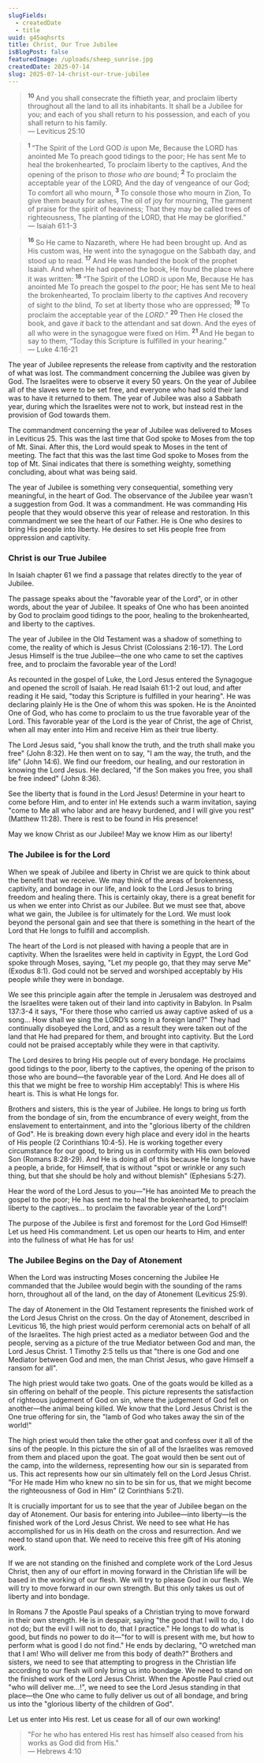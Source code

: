 ```yaml
---
slugFields:
  - createdDate
  - title
uuid: g45aqhsrts
title: Christ, Our True Jubilee
isBlogPost: false
featuredImage: /uploads/sheep_sunrise.jpg
createdDate: 2025-07-14
slug: 2025-07-14-christ-our-true-jubilee
---
```


> <sup> **10** </sup>And you shall consecrate the fiftieth year, and proclaim liberty throughout all the land to all its inhabitants. It shall be a Jubilee for you; and each of you shall return to his possession, and each of you shall return to his family.\
> — Leviticus 25:10

> <sup> **1** </sup>“The Spirit of the Lord GOD <i>is</i> upon Me, Because the LORD has anointed Me To preach good tidings to the poor; He has sent Me to heal the brokenhearted, To proclaim liberty to the captives, And the opening of the prison to <i>those</i> <i>who</i> <i>are</i> bound;
> <sup> **2** </sup>To proclaim the acceptable year of the LORD, And the day of vengeance of our God;  To comfort all who mourn,
> <sup> **3** </sup>To console those who mourn in Zion,  To give them beauty for ashes, The oil of joy for mourning, The garment of praise for the spirit of heaviness; That they may be called trees of righteousness,  The planting of the LORD, that He may be glorified.”\
> — Isaiah 61:1-3

> <sup> **16** </sup>So He came to Nazareth, where He had been brought up. And as His custom was, He went into the synagogue on the Sabbath day, and stood up to read.
> <sup> **17** </sup>And He was handed the book of the prophet Isaiah. And when He had opened the book, He found the place where it was written:
> <sup> **18** </sup>“The  Spirit of the LORD <i>is</i> upon Me, Because He has anointed Me To preach the gospel to <i>the</i> poor; He has sent Me to heal the brokenhearted, To proclaim liberty to <i>the</i> captives And recovery of sight to <i>the</i> blind, <i>To</i> set at liberty those who are oppressed;
> <sup> **19** </sup>To proclaim the acceptable year of the <i>LORD</i>.”
> <sup> **20** </sup>Then He closed the book, and gave <i>it</i> back to the attendant and sat down. And the eyes of all who were in the synagogue were fixed on Him.
> <sup> **21** </sup>And He began to say to them, “Today this Scripture is  fulfilled in your hearing.”\
> — Luke 4:16-21

The year of Jubilee represents the release from captivity and the restoration of what was lost. The commandment concerning the Jubilee was given by God. The Israelites were to observe it every 50 years. On the year of Jubilee all of the slaves were to be set free, and everyone who had sold their land was to have it returned to them. The year of Jubilee was also a Sabbath year, during which the Israelites were not to work, but instead rest in the provision of God towards them.

The commandment concerning the year of Jubilee was delivered to Moses in Leviticus 25. This was the last time that God spoke to Moses from the top of Mt. Sinai. After this, the Lord would speak to Moses in the tent of meeting. The fact that this was the last time God spoke to Moses from the top of Mt. Sinai indicates that there is something weighty, something concluding, about what was being said.

The year of Jubilee is something very consequential, something very meaningful, in the heart of God. The observance of the Jubilee year wasn't a suggestion from God. It was a commandment. He was commanding His people that they would observe this year of release and restoration. In this commandment we see the heart of our Father. He is One who desires to bring His people into liberty. He desires to set His people free from oppression and captivity.

### Christ is our True Jubilee

In Isaiah chapter 61 we find a passage that relates directly to the year of Jubilee.

The passage speaks about the "favorable year of the Lord", or in other words, about the year of Jubilee. It speaks of One who has been anointed by God to proclaim good tidings to the poor, healing to the brokenhearted, and liberty to the captives.

The year of Jubilee in the Old Testament was a shadow of something to come, the reality of which is Jesus Christ (Colossians 2:16-17). The Lord Jesus Himself is the true Jubilee—the one who came to set the captives free, and to proclaim the favorable year of the Lord!

As recounted in the gospel of Luke, the Lord Jesus entered the Synagogue and opened the scroll of Isaiah. He read Isaiah 61:1-2 out loud, and after reading it He said, "today this Scripture is fulfilled in your hearing". He was declaring plainly He is the One of whom this was spoken. He is the Anointed One of God, who has come to proclaim to us the true favorable year of the Lord. This favorable year of the Lord is the year of Christ, the age of Christ, when all may enter into Him and receive Him as their true liberty.

The Lord Jesus said, "you shall know the truth, and the truth shall make you free" (John 8:32). He then went on to say, "I am the way, the truth, and the life" (John 14:6). We find our freedom, our healing, and our restoration in knowing the Lord Jesus. He declared, "if the Son makes you free, you shall be free indeed" (John 8:36).

See the liberty that is found in the Lord Jesus! Determine in your heart to come before Him, and to enter in! He extends such a warm invitation, saying "come to Me all who labor and are heavy burdened, and I will give you rest" (Matthew 11:28). There is rest to be found in His presence!

May we know Christ as our Jubilee! May we know Him as our liberty!

### The Jubilee is for the Lord

When we speak of Jubilee and liberty in Christ we are quick to think about the benefit that we receive. We may think of the areas of brokenness, captivity, and bondage in our life, and look to the Lord Jesus to bring freedom and healing there. This is certainly okay, there is a great benefit for us when we enter into Christ as our Jubilee. But we must see that, above what we gain, the Jubilee is for ultimately for the Lord. We must look beyond the personal gain and see that there is something in the heart of the Lord that He longs to fulfill and accomplish.

The heart of the Lord is not pleased with having a people that are in captivity. When the Israelites were held in captivity in Egypt, the Lord God spoke through Moses, saying, "Let my people go, that they may serve Me" (Exodus 8:1). God could not be served and worshiped acceptably by His people while they were in bondage.

We see this principle again after the temple in Jerusalem was destroyed and the Israelites were taken out of their land into captivity in Babylon. In Psalm 137:3-4 it says, "For there those who carried us away captive asked of us a song... How shall we sing the LORD’s song In a foreign land?" They had continually disobeyed the Lord, and as a result they were taken out of the land that He had prepared for them, and brought into captivity. But the Lord could not be praised acceptably while they were in that captivity.

The Lord desires to bring His people out of every bondage. He proclaims good tidings to the poor, liberty to the captives, the opening of the prison to those who are bound—the favorable year of the Lord. And He does all of this that we might be free to worship Him acceptably! This is where His heart is. This is what He longs for.

Brothers and sisters, this is the year of Jubilee. He longs to bring us forth from the bondage of sin, from the encumbrance of every weight, from the enslavement to entertainment, and into the "glorious liberty of the children of God". He is breaking down every high place and every idol in the hearts of His people (2 Corinthians 10:4-5). He is working together every circumstance for our good, to bring us in conformity with His own beloved Son (Romans 8:28-29). And He is doing all of this because He longs to have a people, a bride, for Himself, that is without "spot or wrinkle or any such thing, but that she should be holy and without blemish" (Ephesians 5:27).

Hear the word of the Lord Jesus to you—"He has anointed Me to preach the gospel to the poor; He has sent me to heal the brokenhearted, to proclaim liberty to the captives... to proclaim the favorable year of the Lord"!

The purpose of the Jubilee is first and foremost for the Lord God Himself! Let us heed His commandment. Let us open our hearts to Him, and enter into the fullness of what He has for us!

### The Jubilee Begins on the Day of Atonement

When the Lord was instructing Moses concerning the Jubilee He commanded that the Jubilee would begin with the sounding of the rams horn, throughout all of the land, on the day of Atonement (Leviticus 25:9).

The day of Atonement in the Old Testament represents the finished work of the Lord Jesus Christ on the cross. On the day of Atonement, described in Leviticus 16, the high priest would perform ceremonial acts on behalf of all of the Israelites. The high priest acted as a mediator between God and the people, serving as a picture of the true Mediator between God and man, the Lord Jesus Christ. 1 Timothy 2:5 tells us that "there is one God and one Mediator between God and men, the man Christ Jesus, who gave Himself a ransom for all".

The high priest would take two goats. One of the goats would be killed as a sin offering on behalf of the people. This picture represents the satisfaction of righteous judgement of God on sin, where the judgement of God fell on another—the animal being killed. We know that the Lord Jesus Christ is the One true offering for sin, the "lamb of God who takes away the sin of the world!"

The high priest would then take the other goat and confess over it all of the sins of the people. In this picture the sin of all of the Israelites was removed from them and placed upon the goat. The goat would then be sent out of the camp, into the wilderness, representing how our sin is separated from us. This act represents how our sin ultimately fell on the Lord Jesus Christ. "For He made Him who knew no sin to be sin for us, that we might become the righteousness of God in Him" (2 Corinthians 5:21).

It is crucially important for us to see that the year of Jubilee began on the day of Atonement. Our basis for entering into Jubilee—into liberty—is the finished work of the Lord Jesus Christ. We need to see what He has accomplished for us in His death on the cross and resurrection. And we need to stand upon that. We need to receive this free gift of His atoning work.

If we are not standing on the finished and complete work of the Lord Jesus Christ, then any of our effort in moving forward in the Christian life will be based in the working of our flesh. We will try to please God in our flesh. We will try to move forward in our own strength. But this only takes us out of liberty and into bondage.

In Romans 7 the Apostle Paul speaks of a Christian trying to move forward in their own strength. He is in despair, saying "the good that I will to do, I do not do; but the evil I will not to do, that I practice." He longs to do what is good, but finds no power to do it—"for to will is present with me, but how to perform what is good I do not find." He ends by declaring, "O wretched man that I am! Who will deliver me from this body of death?" Brothers and sisters, we need to see that attempting to progress in the Christian life according to our flesh will only bring us into bondage. We need to stand on the finished work of the Lord Jesus Christ. When the Apostle Paul cried out "who will deliver me...!", we need to see the Lord Jesus standing in that place—the One who came to fully deliver us out of all bondage, and bring us into the "glorious liberty of the children of God".

Let us enter into His rest. Let us cease for all of our own working!

> "For he who has entered His rest has himself also ceased from his works as God did from His."\
> — Hebrews 4:10

